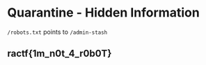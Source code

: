 # Quarantine - Hidden Information

`/robots.txt` points to `/admin-stash`

## ractf{1m\_n0t\_4\_r0b0T}

